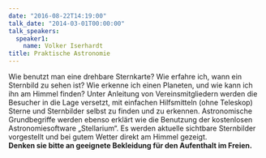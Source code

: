 ```yaml
---
date: "2016-08-22T14:19:00"
talk_date: "2014-03-01T00:00:00"
talk_speakers:
  speaker1:
    name: Volker Iserhardt
title: Praktische Astronomie
---
```


Wie benutzt man eine drehbare Sternkarte? Wie erfahre ich, wann ein Sternbild zu sehen ist? Wie erkenne ich einen Planeten, und wie kann ich ihn am Himmel finden? Unter Anleitung von Vereinsmitgliedern werden die Besucher in die Lage versetzt, mit einfachen Hilfsmitteln (ohne Teleskop) Sterne und Sternbilder selbst zu finden und zu erkennen. Astronomische Grundbegriffe werden ebenso erklärt wie die Benutzung der kostenlosen Astronomiesoftware „Stellarium“. Es werden aktuelle sichtbare Sternbilder vorgestellt und bei gutem Wetter direkt am Himmel gezeigt.  
**Denken sie bitte an geeignete Bekleidung für den Aufenthalt im Freien.**
